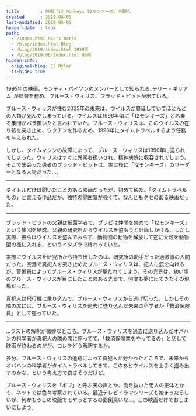 ```yaml
---
title        : 映画「12 Monkeys 12モンキーズ」を観た
created      : 2019-06-05
last-modified: 2019-06-05
header-date  : true
path:
  - /index.html Neo's World
  - /blog/index.html Blog
  - /blog/2019/index.html 2019年
  - /blog/2019/06/index.html 06月
hidden-info:
  original-blog: El Mylar
  is-hide: true
---
```


1995年の映画。モンティ・パイソンのメンバーとして知られる_テリー・ギリアム_が監督を務め、ブルース・ウィリス、ブラッド・ピットが出ている。

ブルース・ウィリスが住む2035年の未来は、ウイルスが蔓延していてほとんどの人類が死んでしまっている。ウイルスは1996年頃に「12モンキーズ」と名乗る集団がバラ撒いたと言われていた。ブルース・ウィリスは、このウイルスの在り処を突き止め、ワクチンを作るため、1996年にタイムトラベルするよう任務を与えられた。

しかし、タイムマシンの故障によって、ブルース・ウィリスは1990年に送られてしまった。ウィリスはすぐに異常者扱いされ、精神病院に収容されてしまう。そこで出会った患者のブラッド・ピットは、実は後に「12モンキーズ」のリーダーとなる人物だった…。

---

タイトルだけは聞いたことのある映画だったが、初めて観た。「タイムトラベルもの」と言える作品だが、独特の雰囲気が強くて、なんともクセのある映画だった。

---

ブラッド・ピットの父親は細菌学者で、ブラピは仲間を集めて「12モンキーズ」という集団を結成、父親の研究所からウイルスを盗もうと計画しかける。しかし実際、彼らはウイルスを盗んでおらず、動物園の動物を解放して逆に父親を動物園の檻に入れる、というイタズラで終わっていた。

実際にウイルスを研究所から持ち出したのは、研究所の助手だった過激派の人間だった。空港で真犯人を突き止めたブルース・ウィリスは、犯人に銃を向けるが、警備員によってブルース・ウィリスが撃たれてしまう。その光景は、幼い頃のブルース・ウィリスが目にしたことのある光景で、何度も夢に出てきたその現場だった。

真犯人は飛行機に乗り込んで、ブルース・ウィリスから逃げ切った。しかしその隣の席には、ブルース・ウィリスを過去に送り込んだ未来の科学者が「救済保険員」として座っていた。

---

…ラストの解釈が微妙なところ。ブルース・ウィリスを過去に送り込んだオバハンの科学者が真犯人の隣の席に座ってて、「救済保険業をやってるの」と話して映画が終わるのだが、コレをどう解釈するか。

多分、ブルース・ウィリスの追跡によって真犯人が分かったところで、未来からオバハンの科学者がタイムトラベルしてきて、このあとウイルスを上手く盗み出すのかな、という考え方で良さそうだけど。

ブルース・ウィリスを「ボブ」と呼ぶ天の声とか、歯を抜いた老人の正体とかも、ネットでは色々考察されている。最近テレビドラマシリーズも始まったらしいが、何かもうこの映画でモヤっとするの面倒臭いな…。この映画だけでおしまいにしよう。
